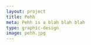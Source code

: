 ```yaml
---
layout: project
title: Pehh
meta: Pehh is a blah blah blah
type: graphic-design
image: pehh.jpg
---
```

